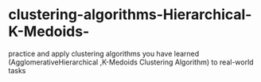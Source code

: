 # clustering-algorithms-Hierarchical-K-Medoids-
practice and apply clustering algorithms  you have learned (AgglomerativeHierarchical ,K-Medoids Clustering Algorithm) to real-world tasks
